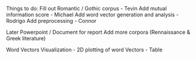 Things to do:
    Fill out Romantic / Gothic corpus - Tevin
    Add mutual information score - Michael
    Add word vector generation and analysis - Rodrigo
    Add preprocessing - Connor 


Later 
    Powerpoint / Document for report
    Add more corpora (Rennaissance & Greek literature)


Word Vectors Visualization
    - 2D plotting of word Vectors
    - Table 